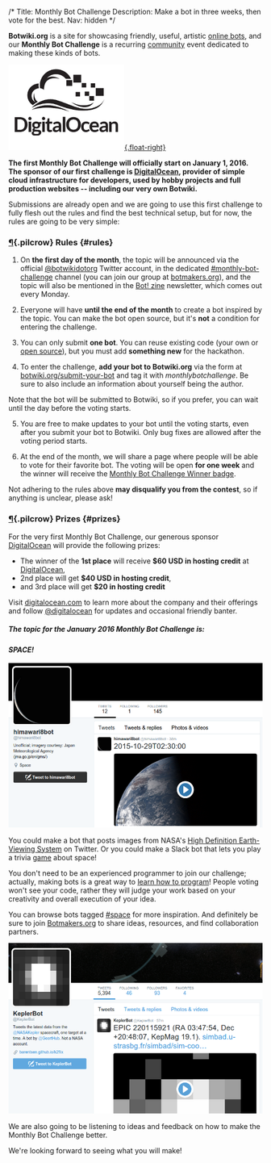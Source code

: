 /*
Title: Monthly Bot Challenge
Description: Make a bot in three weeks, then vote for the best.
Nav: hidden
*/


**Botwiki.org** is a site for showcasing friendly, useful, artistic [online bots](/bots/), and our **Monthly Bot Challenge** is a recurring [community](https://botmakers.org/) event dedicated to making these kinds of bots.



[![DigitalOcean](/content/images/logos/digitalocean-logo.png){.float-right}](https://www.digitalocean.com/)


**The first Monthly Bot Challenge will officially start on January 1, 2016. The sponsor of our first challenge is [DigitalOcean](https://www.digitalocean.com/), provider of simple cloud infrastructure for developers, used by hobby projects and full production websites -- including our very own Botwiki.**


Submissions are already open and we are going to use this first challenge to fully flesh out the rules and find the best technical setup, but for now, the rules are going to be very simple:

### [¶](#rules){.pilcrow} Rules {#rules}

 1. On **the first day of the month**, the topic will be announced via the official [@botwikidotorg](https://twitter.com/botwikidotorg) Twitter account, in the dedicated [#monthly-bot-challenge](https://botmakers.slack.com/messages/monthly-bot-challenge/details/) channel (you can join our group at [botmakers.org](https://botmakers.org/)), and the topic will also be mentioned in the [Bot! zine](http://botzine.org/) newsletter, which comes out every Monday.

 2. Everyone will have **until the end of the month** to create a bot inspired by the topic. You can make the bot open source, but it's **not** a condition for entering the challenge.

 3. You can only submit **one bot**. You can reuse existing code (your own or [open source](/tag/opensource)), but you must add **something new** for the hackathon.

 4. To enter the challenge, **add your bot to Botwiki.org** via the form at [botwiki.org/submit-your-bot](https://botwiki.org/submit-your-bot) and tag it with *monthlybotchallenge*. Be sure to also include an information about yourself being the author.

 Note that the bot will be submitted to Botwiki, so if you prefer, you can wait until the day before the voting starts.

 5. You are free to make updates to your bot until the voting starts, even after you submit your bot to Botwiki. Only bug fixes are allowed after the voting period starts.

 6. At the end of the month, we will share a page where people will be able to vote for their favorite bot. The voting will be open **for one week** and the winner will receive the [Monthly Bot Challenge Winner badge](/botmaker-badges/#monthly-bot-challenge-badge).

Not adhering to the rules above **may disqualify you from the contest**, so if anything is unclear, please ask!

### [¶](#prizes){.pilcrow} Prizes {#prizes}

For the very first Monthly Bot Challenge, our generous sponsor [DigitalOcean](https://www.digitalocean.com/) will provide the following prizes:

 - The winner of the **1st place** will receive **$60 USD in hosting credit** at [DigitalOcean](https://www.digitalocean.com/),
 - 2nd place will get **$40 USD in hosting credit**,
 - and 3rd place will get **$20 in hosting credit**

Visit [digitalocean.com](https://www.digitalocean.com/) to learn more about the company and their offerings and follow [@digitalocean](https://twitter.com/digitalocean) for updates and occasional friendly banter.

##### The topic for the January 2016 Monthly Bot Challenge is: 

#### *SPACE!*


<p class="screenshot float-right">
  <a href="/bots/twitterbots/himawari8bot">
    <img src="/content/bots/twitterbots/images/himawari8bot.png">
  </a>
</p>

You could make a bot that posts images from NASA's [High Definition Earth-Viewing System](http://eol.jsc.nasa.gov/HDEV/) on Twitter. Or you could make a Slack bot that lets you play a trivia [game](/tag/slackbot+game) about space!

You don't need to be an experienced programmer to join our challenge; actually, making bots is a great way to [learn how to program](https://botwiki.org/tutorials/)! People voting won't see your code, rather they will judge your work based on your creativity and overall execution of your idea.

You can browse bots tagged [#space](https://botwiki.org/tag/space) for more inspiration. And definitely be sure to join [Botmakers.org](https://botmakers.org/) to share ideas, resources, and find collaboration partners.


<p class="screenshot float-right">
  <a href="/bots/twitterbots/KeplerBot">
    <img src="/content/bots/twitterbots/images/KeplerBot.png">
  </a>
</p>


We are also going to be listening to ideas and feedback on how to make the Monthly Bot Challenge better.

We're looking forward to seeing what you will make!
